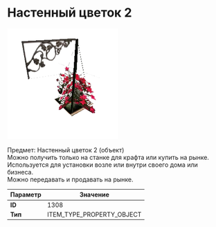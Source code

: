 # Настенный цветок 2

![Item Image](../img/1308.webp?raw=true)

Предмет: Настенный цветок 2 (объект)<br>Можно получить только на станке для крафта или купить на рынке.<br>Используется для установки возле или внутри своего дома или бизнеса.<br>Можно передавать и продавать на рынке.


| Параметр | Значение |
|----------|----------|
| **ID** | 1308 |
| **Тип** | ITEM_TYPE_PROPERTY_OBJECT |

